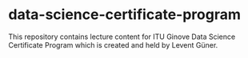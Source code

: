 # data-science-certificate-program
This repository contains lecture content for ITU Ginove Data Science Certificate Program which is created and held by Levent Güner.
